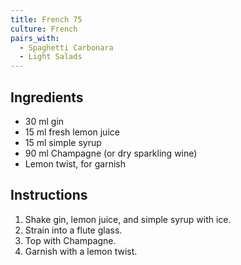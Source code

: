 ```yaml
---
title: French 75
culture: French
pairs_with:
  - Spaghetti Carbonara
  - Light Salads
---
```


## Ingredients
- 30 ml gin
- 15 ml fresh lemon juice
- 15 ml simple syrup
- 90 ml Champagne (or dry sparkling wine)
- Lemon twist, for garnish

## Instructions
1. Shake gin, lemon juice, and simple syrup with ice.
2. Strain into a flute glass.
3. Top with Champagne.
4. Garnish with a lemon twist.
